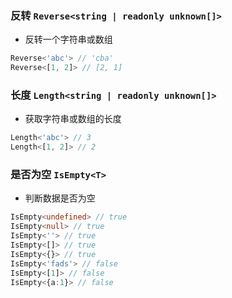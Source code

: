 
### 反转 `Reverse<string | readonly unknown[]>`
 * 反转一个字符串或数组

``` typescript
Reverse<'abc'> // 'cba'
Reverse<[1, 2]> // [2, 1]
```

			
### 长度 `Length<string | readonly unknown[]>`
 * 获取字符串或数组的长度

``` typescript
Length<'abc'> // 3
Length<[1, 2]> // 2
```

			
### 是否为空 `IsEmpty<T>`
 * 判断数据是否为空

``` typescript
IsEmpty<undefined> // true
IsEmpty<null> // true
IsEmpty<''> // true
IsEmpty<[]> // true
IsEmpty<{}> // true
IsEmpty<'fads'> // false
IsEmpty<[1]> // false
IsEmpty<{a:1}> // false
```

			